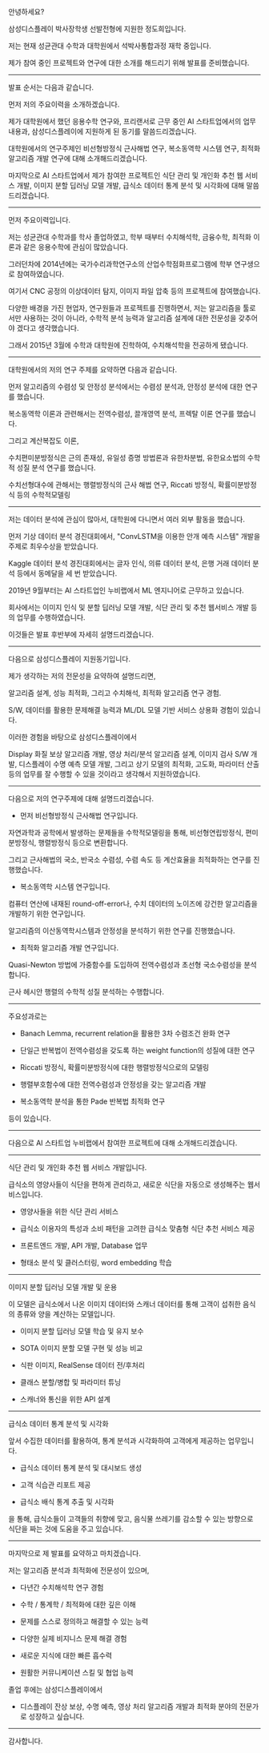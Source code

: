

안녕하세요?

삼성디스플레이 박사장학생 선발전형에 지원한 정도희입니다.

저는 현재 성균관대 수학과 대학원에서 석박사통합과정 재학 중입니다.

제가 참여 중인 프로젝트와 연구에 대한 소개를 해드리기 위해 발표를 준비했습니다.

--------

발표 순서는 다음과 같습니다.

먼저 저의 주요이력을 소개하겠습니다. 

제가 대학원에서 했던 응용수학 연구와, 프리랜서로 근무 중인 AI 스타트업에서의 업무 내용과, 삼성디스플레이에 지원하게 된 동기를 말씀드리겠습니다.

대학원에서의 연구주제인 비선형방정식 근사해법 연구, 복소동역학 시스템 연구, 최적화 알고리즘 개발 연구에 대해 소개해드리겠습니다.

마지막으로 AI 스타트업에서 제가 참여한 프로젝트인 식단 관리 및 개인화 추천 웹 서비스 개발, 이미지 분할 딥러닝 모델 개발, 급식소 데이터 통계 분석 및 시각화에 대해 말씀드리겠습니다.

----------

먼저 주요이력입니다.

저는 성균관대 수학과를 학사 졸업하였고, 학부 때부터 수치해석학, 금융수학, 최적화 이론과 같은 응용수학에 관심이 많았습니다.

그러던차에 2014년에는 국가수리과학연구소의 산업수학점화프로그램에 학부 연구생으로 참여하였습니다.

여기서 CNC 공정의 이상데이터 탐지, 이미지 파일 압축 등의 프로젝트에 참여했습니다.

다양한 배경을 가진 현업자, 연구원들과 프로젝트를 진행하면서, 저는 알고리즘을 툴로서만 사용하는 것이 아니라, 수학적 분석 능력과 알고리즘 설계에 대한 전문성을 갖추어야 겠다고 생각했습니다.

그래서 2015년 3월에 수학과 대학원에 진학하여, 수치해석학을 전공하게 됐습니다.

------------

대학원에서의 저의 연구 주제를 요약하면 다음과 같습니다.

먼저 알고리즘의 수렴성 및 안정성 분석에서는 수렴성 분석과, 안정성 분석에 대한 연구를 했습니다. 

복소동역학 이론과 관련해서는 전역수렴성, 끌개영역 분석, 프렉탈 이론 연구를 했습니다. 

그리고 계산복잡도 이론, 

수치편미분방정식은 근의 존재성, 유일성 증명 방법론과 유한차분법, 유한요소법의 수학적 성질 분석 연구를 했습니다.

수치선형대수에 관해서는 행렬방정식의 근사 해법 연구, Riccati 방정식, 확률미분방정식 등의 수학적모델링

------------

저는 데이터 분석에 관심이 많아서, 대학원에 다니면서 여러 외부 활동을 했습니다.

먼저 기상 데이터 분석 경진대회에서, "ConvLSTM을 이용한 안개 예측 시스템" 개발을 주제로 최우수상을 받았습니다.

Kaggle 데이터 분석 경진대회에서는 글자 인식, 의류 데이터 분석, 은행 거래 데이터 분석 등에서 동메달을 세 번 받았습니다.

2019년 9월부터는 AI 스타트업인 누비랩에서 ML 엔지니어로 근무하고 있습니다.

회사에서는 이미지 인식 및 분할 딥러닝 모델 개발, 식단 관리 및 추천 웹서비스 개발 등의 업무를 수행하였습니다.

이것들은 발표 후반부에 자세히 설명드리겠습니다.

-----------

다음으로 삼성디스플레이 지원동기입니다.

제가 생각하는 저의 전문성을 요약하여 설명드리면, 

알고리즘 설계, 성능 최적화, 그리고 수치해석, 최적화 알고리즘 연구 경험.

S/W, 데이터를 활용한 문제해결 능력과 ML/DL 모델 기반 서비스 상용화 경험이 있습니다.

이러한 경험을 바탕으로 삼성디스플레이에서 

Display 화질 보상 알고리즘 개발, 영상 처리/분석 알고리즘 설계, 이미지 검사 S/W 개발, 디스플레이 수명 예측 모델 개발, 그리고 상기 모델의 최적화, 고도화, 파라미터 산출 등의 업무를 잘 수행할 수 있을 것이라고 생각해서 지원하였습니다.

------------

다음으로 저의 연구주제에 대해 설명드리겠습니다.

* 먼저 비선형방정식 근사해법 연구입니다.

자연과학과 공학에서 발생하는 문제들을 수학적모델링을 통해, 비선형연립방정식, 편미분방정식, 행렬방정식 등으로 변환합니다.

그리고 근사해법의 국소, 반국소 수렴성, 수렴 속도 등 계산효율을 최적화하는 연구를 진행했습니다.

* 복소동역학 시스템 연구입니다.

컴퓨터 연산에 내재된 round-off-error나, 수치 데이터의 노이즈에 강건한 알고리즘을 개발하기 위한 연구입니다.

알고리즘의 이산동역학시스템과 안정성을 분석하기 위한 연구를 진행했습니다.

* 최적화 알고리즘 개발 연구입니다.

Quasi-Newton 방법에 가중함수를 도입하여 전역수렴성과 초선형 국소수렴성을 분석합니다.

근사 헤시안 행렬의 수학적 성질 분석하는 수행합니다.

-----------

주요성과로는 

- Banach Lemma, recurrent relation을 활용한 3차 수렴조건 완화 연구

- 단일근 반복법이 전역수렴성을 갖도록 하는 weight function의 성질에 대한 연구

- Riccati 방정식, 확률미분방정식에 대한 행렬방정식으로의 모델링

- 행렬부호함수에 대한 전역수렴성과 안정성을 갖는 알고리즘 개발

- 복소동역학 분석을 통한 Pade 반복법 최적화 연구

등이 있습니다.

----------

다음으로 AI 스타트업 누비랩에서 참여한 프로젝트에 대해 소개해드리겠습니다.

----------

식단 관리 및 개인화 추천 웹 서비스 개발입니다.

급식소의 영양사들이 식단을 편하게 관리하고, 새로운 식단을 자동으로 생성해주는 웹서비스입니다.

- 영양사들을 위한 식단 관리 서비스

- 급식소 이용자의 특성과 소비 패턴을 고려한 급식소 맞춤형 식단 추천 서비스 제공

- 프론트엔드 개발, API 개발, Database 업무

- 형태소 분석 및 클러스터링, word embedding 학습

----------


이미지 분할 딥러닝 모델 개발 및 운용

이 모델은 급식소에서 나온 이미지 데이터와 스캐너 데이터를 통해 고객이 섭취한 음식의 종류와 양을 계산하는 모델입니다.

- 이미지 분할 딥러닝 모델 학습 및 유지 보수

- SOTA 이미지 분할 모델 구현 및 성능 비교

- 식판 이미지, RealSense 데이터 전/후처리

- 클래스 분할/병합 및 파라미터 튜닝

- 스캐너와 통신을 위한 API 설계

----------

급식소 데이터 통계 분석 및 시각화

앞서 수집한 데이터를 활용하여, 통계 분석과 시각화하여 고객에게 제공하는 업무입니다.

- 급식소 데이터 통계 분석 및 대시보드 생성

- 고객 식습관 리포트 제공

- 급식소 배식 통계 추출 및 시각화

을 통해, 급식소들이 고객들의 취향에 맞고, 음식물 쓰레기를 감소할 수 있는 방향으로 식단을 짜는 것에 도움을 주고 있습니다.

----------

마지막으로 제 발표를 요약하고 마치겠습니다.

저는 알고리즘 분석과 최적화에 전문성이 있으며, 

- 다년간 수치해석학 연구 경험

- 수학 / 통계학 / 최적화에 대한 깊은 이해

- 문제를 스스로 정의하고 해결할 수 있는 능력

- 다양한 실제 비지니스 문제 해결 경험
  
- 새로운 지식에 대한 빠른 흡수력

- 원활한 커뮤니케이션 스킬 및 협업 능력

졸업 후에는 삼성디스플레이에서

- 디스플레이 잔상 보상, 수명 예측, 영상 처리 알고리즘 개발과 최적화 분야의 전문가로 성장하고 싶습니다.

----------

감사합니다.